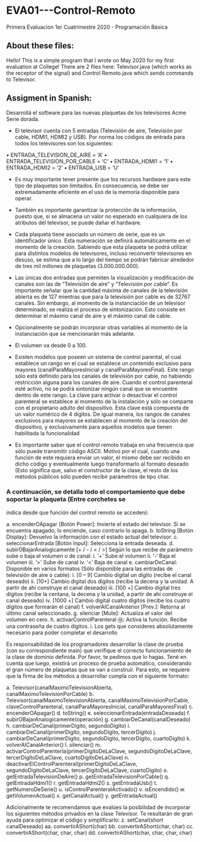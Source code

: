 # EVA01---Control-Remoto
Primera Evaluacion 1er Cuatrimestre 2020 - Programación Básica

## About these files:
Hello! This is a simple program that I wrote on May 2020 for my first evaluation at College! There are 2 files here: Televisor.java (which works as the receptor of the signal) and Control Remoto.java which sends commands to Televisor.

## Assigment in Spanish: 
Desarrollá el software para las nuevas plaquetas de los televisores Acme Serie dorada.

- El televisor cuenta con 5 entradas (Televisión de aire, Televisión por cable, HDMI1, HDMI2 y USB). Por
norma los códigos de entrada para todos los televisores son los siguientes:

• ENTRADA_TELEVISION_DE_AIRE = ‘A’
• ENTRADA_TELEVISION_POR_CABLE = ‘C’
• ENTRADA_HDMI1 = ‘1’
• ENTRADA_HDMI2 = ‘2’
• ENTRADA_USB = ‘U’

- Es muy importante tener presente que los recursos hardware para este tipo de plaquetas son
limitados. En consecuencia, se debe ser extremadamente eficiente en el uso de la memoria disponible
para operar.

- También es importante garantizar la protección de la información, puesto que, si se almacena un valor
no esperado en cualquiera de los atributos del televisor, se puede dañar el hardware.

- Cada plaqueta tiene asociado un número de serie, que es un identificador único. Esta numeración se
definirá automáticamente en el momento de la creación. Sabiendo que esta plaqueta se podrá utilizar
para distintos modelos de televisores, incluso reconvertir televisores en desuso, se estima que a lo
largo del tiempo se podrán fabricar alrededor de tres mil millones de plaquetas (3.000.000.000).

- Las únicas dos entradas que permiten la visualización y modificación de canales son las de “Televisión
de aire” y “Televisión por cable”. Es importante señalar que la cantidad máxima de canales de la
televisión abierta es de 127 mientras que para la televisión por cable es de 32767 canales. Sin
embargo, al momento de la instanciación de un televisor determinado, se realiza el proceso de
sintonización. Esto consiste en determinar el máximo canal de aire y el máximo canal de cable.

- Opcionalmente se podrán incorporar otras variables al momento de la instanciación que se
mencionarán más adelante.

- El volumen va desde 0 a 100.

- Existen modelos que poseen un sistema de control parental, el cual establece un rango en el cual se
establece un contenido exclusivo para mayores (canalParaMayoresInicial y canalParaMayoresFinal).
Este rango sólo está definido para los canales de televisión por cable, no habiendo restricción alguna
para los canales de aire. Cuando el control parenteral esté activo, no se podrá sintonizar ningún canal
que se encuentre dentro de este rango. La clave para activar o desactivar el control parenteral se
establece al momento de la instalación y sólo se comparte con el propietario adulto del dispositivo.
Esta clave está compuesta de un valor numérico de 4 dígitos. De igual manera, los rangos de canales
exclusivos para mayores se establecen al momento de la creación del dispositivo, y exclusivamente
para aquellos modelos que tienen habilitada la funcionalidad

- Es importante saber que el control remoto trabaja en una frecuencia que sólo puede transmitir código
ASCII. Motivo por el cual, cuando una función de este requiera enviar un valor, el mismo debe ser recibido
en dicho código y eventualmente luego transformarlo al formato deseado (Esto significa que, salvo el
constructor de la clase, el resto de los métodos públicos sólo pueden recibir parámetros de tipo char.

### A continuación, se detalla todo el comportamiento que debe soportar la plaqueta (Entre corchetes se
indica desde que función del control remoto se acceden):

a. encenderOApagar [Botón Power]: Invierte el estado del televisor. Si se encuentra apagado, lo
enciende, caso contrario lo apaga.
b. toString [Botón Display]: Devuelvo la información con el estado actual del televisor.
c. seleccionarEntrada [Botón Input]: Selecciona la entrada deseada.
d. subirOBajarAnalogicamente [+ / - / < / >] Según lo que recibe de parámetro sube o baja el
volumen o de canal:
i. ‘+’ Sube el volumen
ii. ‘-‘ Baja el volumen
iii. ‘>’ Sube de canal
iv. ‘<’ Baja de canal
e. cambiarDeCanal: Disponible en varios formatos (Sólo disponible para las entradas de televisión
de aire o cable):
i. [0 – 9] Cambio digital un digito (recibe el canal deseado)
ii. [10+] Cambio digital dos dígitos (recibe la decena y la unidad. A partir de ahí construye
el canal deseado)
iii. [100 +] Cambio digital tres dígitos (recibe la centana, la decena y la unidad, a partir de
ahí construye el canal deseado)
iv. [1000 +] Cambio digital cuatro dígitos (recibe los cuatro dígitos que formarán el canal)
f. volverAlCanalAnterior [Prev.]: Retorna al último canal seleccionado.
g. silenciar [Mute]: Actualiza el valor del volumen en cero.
h. activarControlParenteral ⑱: Activa la función. Recibe una contraseña de cuatro dígitos.
i. Los gets que consideres absolutamente necesario para poder completar el desarrollo

Es responsabilidad de los programadores desarrollar la clase de prueba (con su correspondiente main)
que verifique el correcto funcionamiento de la clase de dominio definida. Por favor, te pedimos que lo
hagas. Tené en cuenta que luego, existirá un proceso de prueba automático, considerando el gran número de
plaquetas que se van a construir. Para esto, se requiere que la firma de los métodos a desarrollar
cumpla con el siguiente formato:

a. Televisor(canalMaximoTelevisionAbierta, canalMaximoTelevisionPorCable)
b. Televisor(canalMaximoTelevisionAbierta, canalMaximoTelevisionPorCable, claveControlParenteral,
canalParaMayoresInicial, canalParaMayoresFinal)
c. encenderOApagar()
d. toString()
e. seleccionarEntrada(entradaDeseada)
f. subirOBajarAnalogicamente(operación)
g. cambiarDeCanal(canalDeseado)
h. cambiarDeCanal(primerDigito, segundoDigito)
i. cambiarDeCanal(primerDigito, segundoDigito, tercerDigito)
j. cambiarDeCanal(primerDigito, segundoDigito, tercerDigito, cuartoDigito)
k. volverAlCanalAnterior()
l. silenciar()
m. activarControlParenterla(primerDigitoDeLaClave, segundoDigitoDeLaClave, tercerDigitoDeLaClave,
cuartoDigitoDeLaClave)
n. deactivarElControlParenteral(primerDigitoDeLaClave, segundoDigitoDeLaClave, tercerDigitoDeLaClave,
cuartoDigito)
o. getEntradaTelevisionDeAire()
p. getEntradaTelevisionPorCable()
q. getEntradaHdmi1()
r. getEntradaHdmi2()
s. getEntradaUsb()
t. getNumeroDeSerie()
u. isControlParenteralActivado()
v. isEncendido()
w. getVolumenActual()
x. getCanalActual()
y. getEntradaActual()

Adicionalmente te recomendamos que evalúes la posibilidad de incorporar los siguientes métodos privados en la
clase Televisor. Te resultarán de gran ayuda para optimizar el código y simplificarlo:
z. setCanal(short canalDeseado)
aa. convertirAShort(char)
bb. convertirAShort(char, char)
cc. convertirAShort(char, char, char)
dd. convertirAShort(char, char, char, char)
